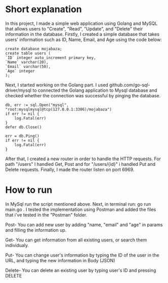# Short explanation

In this project, I made a simple web application using Golang and MySQL that allows users to "Create", "Read", "Update", and "Delete" their information in the database. Firstly, I created a simple database that takes users' information such as ID, Name, Email, and Age using the code below:
```
create database mojabaza;
create table users (
`ID` integer auto_increment primary key,
`Name` varchar(20),
`Email` varchar(50),
`Age` integer
);
```

Next, I started working on the Golang part. I used github.com/go-sql-driver/mysql to connected the Golang application to Mysql database and checked whether the connection was successful by pinging the database.

```
db, err := sql.Open("mysql", "root:mysqlmysql@tcp(127.0.0.1:3306)/mojabaza")
if err != nil {
	log.Fatal(err)
}
defer db.Close()

err = db.Ping()
if err != nil {
	log.Fatal(err)
}
```

After that, I created a new router in order to handle the HTTP requests. For path "/users" I handled Get, Post and for "/users/{id}" i handled Put and Delete requests.
Finally, I made the router listen on port 6969.

# How to run

In MySql run the script mentioned above. 
Next, in terminal run: go run main.go .
I tested the implementation using Postman and added the files that i've tested in the "Postman" folder.

Post- You can add new user by adding "name, "email" and "age" in params and filling the information up.

Get- You can get information from all existing users, or search them individualy.

Put- You can change user's information by typing the ID of the user in the URL, and typing the new information in Body (JSON)

Delete- You can delete an existing user by typing user's ID and pressing DELETE
